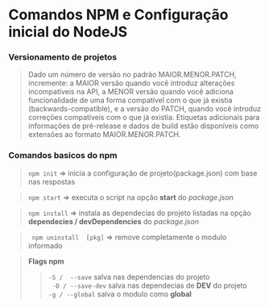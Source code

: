 # Comandos NPM e Configuração inicial do NodeJS

### Versionamento de projetos

>Dado um número de versão no padrão MAIOR.MENOR.PATCH, incremente:
 a MAIOR versão quando você introduz alterações incompatíveis na API,
a MENOR versão quando você adiciona funcionalidade de uma forma compatível com o que já existia (backwards-compatible), e
a versão do PATCH, quando você introduz correções compatíveis com o que já existia.
Etiquetas adicionais para informações de pré-release e dados de build estão disponíveis como extensões ao formato MAIOR.MENOR.PATCH. 

### Comandos basicos do npm

>``npm init`` => inicia a configuração de projeto(package.json) com base nas respostas

> `` npm start `` => executa o script na opção **start** do  _package.json_

> `` npm install `` => instala as dependecias do projeto listadas na opção **dependecies / devDependencies** do  _package.json_

> `` npm uninstall  [pkg]`` => remove completamente o modulo informado

> **Flags  npm**
>> `` -S /  --save `` salva nas dependencias do projeto   
>>`` -D / --save-dev`` salva nas dependecias de __DEV__ do projeto  
>>``-g / --global`` salva o modulo como __global__

